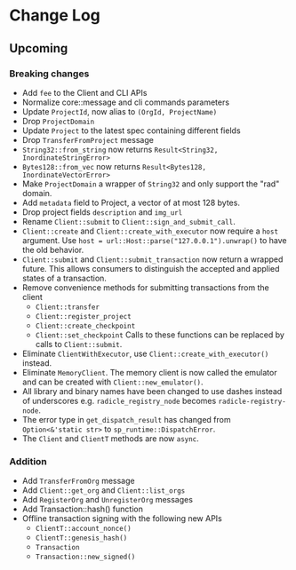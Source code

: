 Change Log
==========

Upcoming
--------

### Breaking changes

* Add `fee` to the Client and CLI APIs
* Normalize core::message and cli commands parameters
* Update `ProjectId`, now alias to `(OrgId, ProjectName)`
* Drop `ProjectDomain`
* Update `Project` to the latest spec containing different fields
* Drop `TransferFromProject` message
* `String32::from_string` now returns `Result<String32, InordinateStringError>`
* `Bytes128::from_vec` now returns `Result<Bytes128, InordinateVectorError>`
* Make `ProjectDomain` a wrapper of `String32` and only support the "rad" domain.
* Add `metadata` field to Project, a vector of at most 128 bytes.
* Drop project fields `description` and `img_url`
* Rename `Client::submit` to `Client::sign_and_submit_call`.
* `Client::create` and `Client::create_with_executor` now require a `host`
  argument. Use `host = url::Host::parse("127.0.0.1").unwrap()` to have the old
  behavior.
* `Client::submit` and  `Client::submit_transaction` now return a wrapped
  future. This allows consumers to distinguish the accepted and applied states
  of a transaction.
* Remove convenience methods for submitting transactions from the client
  - `Client::transfer`
  - `Client::register_project`
  - `Client::create_checkpoint`
  - `Client::set_checkpoint`
  Calls to these functions can be replaced by calls to `Client::submit`.
* Eliminate `ClientWithExecutor`, use `Client::create_with_executor()` instead.
* Eliminate `MemoryClient`. The memory client is now called the emulator and can
  be created with `Client::new_emulator()`.
* All library and binary names have been changed to use dashes instead of
  underscores e.g. `radicle_registry_node` becomes `radicle-registry-node`.
* The error type in `get_dispatch_result` has changed from
  `Option<&'static str>` to `sp_runtime::DispatchError`.
* The `Client` and `ClientT` methods are now `async`.

### Addition
* Add `TransferFromOrg` message
* Add `Client::get_org` and `Client::list_orgs`
* Add `RegisterOrg` and `UnregisterOrg` messages
* Add Transaction::hash() function
* Offline transaction signing with the following new APIs
  * `ClientT::account_nonce()`
  * `ClientT::genesis_hash()`
  * `Transaction`
  * `Transaction::new_signed()`

